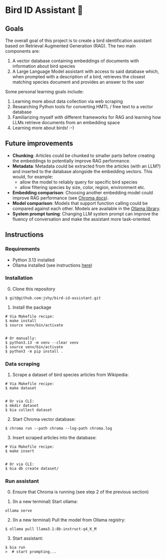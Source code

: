 # Bird ID Assistant 🦆

## Goals

The overall goal of this project is to create a bird identification assistant based on Retrieval Augmented Generation (RAG). The two main components are:

1. A vector database containing embeddings of documents with information about bird species
2. A Large Language Model assistant with access to said database which, when prompted with a description of a bird, retrieves the closest matching species document and provides an answer to the user

Some personal learning goals include:

1. Learning more about data collection via web scraping
2. Researching Python tools for converting HMTL / free text to a vector database
3. Familiarizing myself with different frameworks for RAG and learning how LLMs retrieve documents from an embedding space
4. Learning more about birds! :-)

## Future improvements

- **Chunking**: Articles could be chunked to smaller parts before creating the embeddings to potentially improve RAG performance.
- **Metadata**: Metadata could be extracted from the articles (with an LLM?) and inserted to the database alongside the embedding vectors. This would, for example:
  - allow the model to reliably query for specific bird species
  - allow filtering species by size, color, region, environment etc.
- **Embedding comparison**: Choosing another embedding model could improve RAG performance (see [Chroma docs](https://docs.trychroma.com/docs/embeddings/embedding-functions)).
- **Model comparison**: Models that support function calling could be compared against each other. Models are available in the [Ollama library](https://ollama.com/library).
- **System prompt tuning**: Changing LLM system prompt can improve the fluency of conversation and make the assistant more task-oriented.

## Instructions

### Requirements

- Python 3.13 installed
- Ollama installed (see instructions [here](https://ollama.com/download/linux))

### Installation

0. Clone this repository
```
$ git@github.com:jvhy/bird-id-assistant.git
```

1. Install the package

```
# Via Makefile recipe:
$ make install
$ source venv/bin/activate


# Or manually:
$ python3.13 -m venv --clear venv
$ source venv/bin/activate
$ python3 -m pip install .
```

### Data scraping

1. Scrape a dataset of bird species articles from Wikipedia:


```
# Via Makefile recipe:
$ make dataset


# Or via CLI:
$ mkdir dataset
$ bia collect dataset
```

2. Start Chroma vector database:

```
$ chroma run --path chroma --log-path chroma.log
```

3. Insert scraped articles into the database:

```
# Via Makefile recipe:
$ make insert


# Or via CLI:
$ bia db create dataset/
```

### Run assistant

0. Ensure that Chroma is running (see step 2 of the previous section)

1. (In a new terminal) Start ollama:
```
ollama serve
```

2. (In a new terminal) Pull the model from Ollama registry:
```
$ ollama pull llama3.1:8b-instruct-q4_K_M
```

3. Start assistant:
```
$ bia run
>  # start prompting...
```
